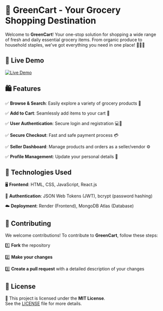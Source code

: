 # 🛒 GreenCart - Your Grocery Shopping Destination

Welcome to **GreenCart**! Your one-stop solution for shopping a wide range of fresh and daily essential grocery items. From organic produce to household staples, we've got everything you need in one place! 🥦🥫🍞

## 🚀 Live Demo

[![Live Demo](https://img.shields.io/badge/Live-Demo-28a745?style=for-the-badge&logo=vercel&logoColor=white)](https://greencart-8d9l.onrender.com/)

## 🛍️ Features

✅ **Browse & Search**: Easily explore a variety of grocery products 🌾

✅ **Add to Cart**: Seamlessly add items to your cart 🛒

✅ **User Authentication**: Secure login and registration 💻🔐

✅ **Secure Checkout**: Fast and safe payment process 💳

✅ **Seller Dashboard**: Manage products and orders as a seller/vendor ⚙️

✅ **Profile Management**: Update your personal details 👤

## 🔧 Technologies Used

🖥️ **Frontend**: HTML, CSS, JavaScript, React.js

🔐 **Authentication**: JSON Web Tokens (JWT), bcrypt (password hashing)

☁️ **Deployment**: Render (Frontend), MongoDB Atlas (Database)

## 🤝 Contributing

We welcome contributions! To contribute to **GreenCart**, follow these steps:

1️⃣ **Fork** the repository

2️⃣ **Make your changes**

3️⃣ **Create a pull request** with a detailed description of your changes

## 📄 License

📝 This project is licensed under the **MIT License**.  
See the [LICENSE](LICENSE) file for more details.

